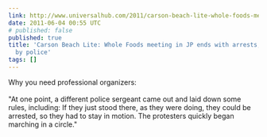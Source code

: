 ```yaml
---
link: http://www.universalhub.com/2011/carson-beach-lite-whole-foods-meeting-jp-ends-arre
date: 2011-06-04 00:55 UTC
# published: false
published: true
title: 'Carson Beach Lite: Whole Foods meeting in JP ends with arrests, show of force
  by police'
tags: []
---
```


Why you need professional organizers:<br><br>"At one point, a different police sergeant came out and laid down some rules, including: If they just stood there, as they were doing, they could be arrested, so they had to stay in motion. The protesters quickly began marching in a circle."
